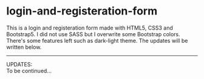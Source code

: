# login-and-registeration-form
This is a login and registeration form made with HTML5, CSS3 and Bootstrap5.
I did not use SASS but I overwrite some Bootstrap colors.
There's some features left such as dark-light theme.
The updates will be written below.
<hr>
UPDATES:
<br>
To be continued...
